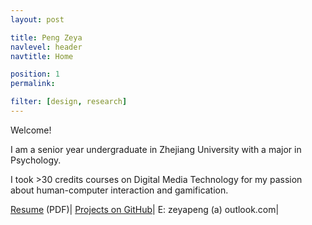 ```yaml
---
layout: post

title: Peng Zeya
navlevel: header
navtitle: Home

position: 1
permalink: 

filter: [design, research]
---
```


Welcome! 

I am a senior year undergraduate in Zhejiang University with a major in Psychology. 

I took >30 credits courses on Digital Media Technology for my passion about human-computer interaction and gamification.


[Resume](/assets/files/resume.pdf) (PDF)|
[Projects on GitHub](https://github.com/zeyap)|
E: zeyapeng (a) outlook.com|
